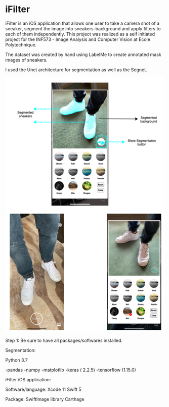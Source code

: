 # iFilter

iFilter is an iOS application that allows one user to take a camera shot of a sneaker, segment the image into sneakers-background and apply filters to each of them independently. This project was realized as a self initiated project for the INF573 - Image Analysis and Computer Vision at Ecole Polytechnique. 

The dataset was created by hand using LabelMe to create annotated mask images of sneakers. 

I used the Unet architecture for segmentation as well as the Segnet.

![Test Image 1](iFilter-2.png)
![Test Image 1](iFilter-1.png)

Step 1: Be sure to have all packages/softwares installed. 

Segmentation: 

Python 3.7

-pandas
-numpy
-matplotlib
-keras ( 2.2.5)
-tensorflow (1.15.0)


iFilter iOS application:  

Software/language:
Xcode 11
Swift 5

Package:
SwiftImage library
Carthage
















